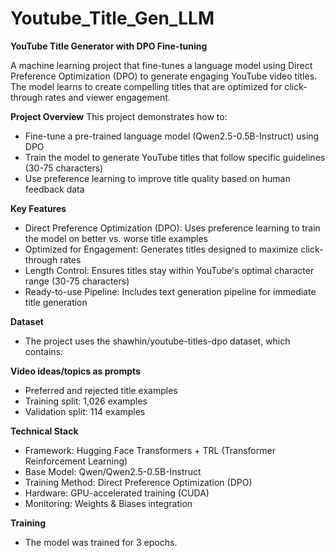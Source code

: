 # Youtube_Title_Gen_LLM
**YouTube Title Generator with DPO Fine-tuning**

A machine learning project that fine-tunes a language model using Direct Preference Optimization (DPO) to generate engaging YouTube video titles. The model learns to create compelling titles that are optimized for click-through rates and viewer engagement.

**Project Overview**
This project demonstrates how to:
- Fine-tune a pre-trained language model (Qwen2.5-0.5B-Instruct) using DPO
- Train the model to generate YouTube titles that follow specific guidelines (30-75 characters)
- Use preference learning to improve title quality based on human feedback data

**Key Features**
- Direct Preference Optimization (DPO): Uses preference learning to train the model on better vs. worse title examples
- Optimized for Engagement: Generates titles designed to maximize click-through rates
- Length Control: Ensures titles stay within YouTube's optimal character range (30-75 characters)
- Ready-to-use Pipeline: Includes text generation pipeline for immediate title generation

**Dataset**
- The project uses the shawhin/youtube-titles-dpo dataset, which contains:

**Video ideas/topics as prompts**
- Preferred and rejected title examples
- Training split: 1,026 examples
- Validation split: 114 examples

**Technical Stack**
- Framework: Hugging Face Transformers + TRL (Transformer Reinforcement Learning)
- Base Model: Qwen/Qwen2.5-0.5B-Instruct
- Training Method: Direct Preference Optimization (DPO)
- Hardware: GPU-accelerated training (CUDA)
- Monitoring: Weights & Biases integration

**Training**
- The model was trained for 3 epochs.
